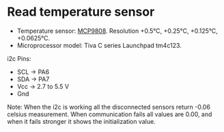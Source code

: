 # Read temperature sensor



- Temperature sensor: [MCP9808](https://octopart.com/datasheet/mcp9808-e%2Fms-microchip-21270223).
Resolution +0.5°C, +0.25°C, +0.125°C, +0.0625°C.
- Microprocessor model: Tiva C series Launchpad tm4c123.

i2c Pins:
- SCL   -> PA6
- SDA   -> PA7
- Vcc   -> 2.7 to 5.5 V
- Gnd

Note: When the i2c is working all the disconnected sensors return -0.06 celsius measurement.
When communication fails all values are 0.00, and when it fails stronger it shows the initialization value.